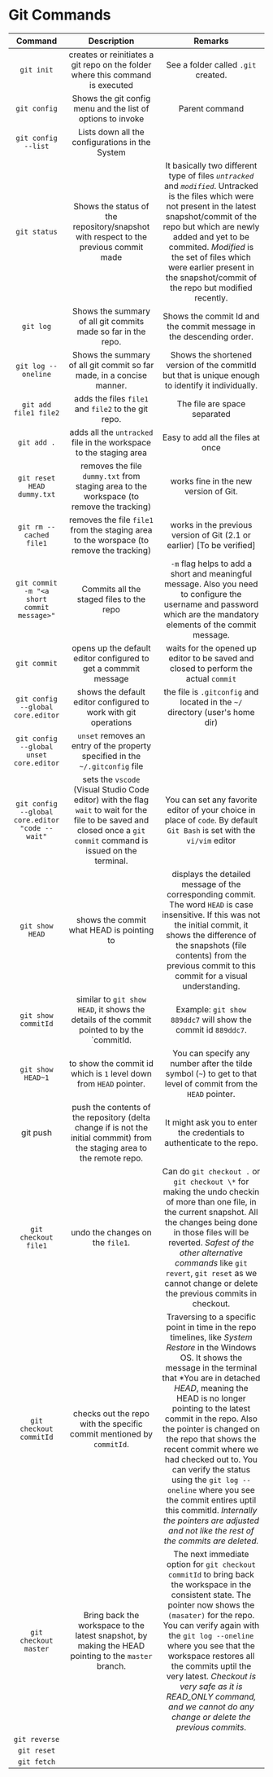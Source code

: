 # Git Commands

| Command    |    Description         | Remarks |
| :--------: | :--------------------: | :-----: |
| `git init` | creates or reinitiates a git repo on the folder where this command is executed | See a folder called `.git` created. |
| `git config` | Shows the git config menu and the list of options to invoke | Parent command |
| `git config --list` | Lists down all the configurations in the System | |
| `git status` | Shows the status of the repository/snapshot with respect to the previous commit made | It basically two different type of files *`untracked`* and *`modified`*. Untracked is the files which were not present in the latest snapshot/commit of the repo but which are newly added and yet to be commited. _Modified_ is the set of files which were earlier present in the snapshot/commit of the repo but modified recently. |
| `git log` | Shows the summary of all git commits made so far in the repo. | Shows the commit Id and the commit message in the descending order.  |
| `git log --oneline` | Shows the summary of all git commit so far made, in a concise manner. | Shows the shortened version of the commitId but that is unique enough to identify it individually. |
| `git add file1 file2` | adds the files `file1` and `file2` to the git repo. | The file are space separated |
| `git add .` | adds all the `untracked` file in the workspace to the staging area | Easy to add all the files at once |
| `git reset HEAD dummy.txt` | removes the file `dummy.txt` from staging area to the workspace (to remove the tracking) | works fine in the new version of Git.|
| `git rm --cached file1` | removes the file `file1` from the staging area to the worspace (to remove the tracking) | works in the previous version of Git (2.1 or earlier) [To be verified] |
| `git commit -m "<a short commit message>"` | Commits all the staged files to the repo | `-m` flag helps to add a short and meaningful message. Also you need to configure the username and password which are the mandatory elements of the commit message. |
| `git commit` | opens up the default editor configured to get a commmit message | waits for the opened up editor to be saved and closed to perform the actual `commit` |
| `git config --global core.editor` | shows the default editor configured to work with git operations | the file is `.gitconfig` and located in the `~/` directory (user's home dir) |
| `git config --global unset core.editor` | `unset` removes an entry of the property specified in the `~/.gitconfig` file |  |
| `git config --global core.editor "code --wait"` | sets the `vscode` (Visual Studio Code editor) with the flag `wait` to wait for the file to be saved and closed once a `git commit` command is issued on the terminal. | You can set any favorite editor of your choice in place of `code`. By default `Git Bash` is set with the `vi/vim` editor | 
| `git show HEAD` | shows the commit what HEAD is pointing to | displays the detailed message of the corresponding commit. The word `HEAD` is case insensitive. If this was not the initial commit, it shows the difference of the snapshots (file contents) from the previous commit to this commit for a visual understanding. |
| `git show commitId` | similar to `git show HEAD`, it shows the details of the commit pointed to by the `commitId. | Example: `git show 889ddc7` will show the commit id `889ddc7`. | 
| `git show HEAD~1` | to show the commit id which is `1` level down from `HEAD` pointer.| You can specify any number after the tilde symbol (`~`) to get to that level of commit from the `HEAD` pointer. |
| git push | push the contents of the repository (delta change if is not the initial commmit) from the staging area to the remote repo.| It might ask you to enter the credentials to authenticate to the repo.  |
| `git checkout file1` | undo the changes on the `file1`. | Can do `git checkout .` or `git checkout \*` for making the undo checkin of more than one file, in the current snapshot. All the changes being done in those files will be reverted. *Safest of the other alternative commands* like `git revert`, `git reset` as we cannot change or delete the previous commits in checkout. |
| `git checkout commitId` | checks out the repo with the specific commit mentioned by `commitId`. | Traversing to a specific point in time in the repo timelines, like *System Restore* in the Windows OS. It shows the message in the terminal that *You are in detached *HEAD*, meaning the HEAD is no longer pointing to the latest commit in the repo. Also the pointer is changed on the repo that shows the recent commit where we had checked out to. You can verify the status using the `git log --oneline` where you see the commit entires uptil this commitId. _Internally the pointers are adjusted and not like the rest of the commits are deleted._|
| `git checkout master` | Bring back the workspace to the latest snapshot, by making the HEAD pointing to the `master` branch. | The next immediate option for `git checkout commitId` to bring back the workspace in the consistent state. The pointer now shows the `(masater)` for the repo. You can verify again with the `git log --oneline` where you see that the workspace restores all the commits uptil the very latest. *Checkout is very safe as  it is _READ_ONLY_ command, and we cannot do any change or delete the previous commits*. |
| `git reverse` | | |
| `git reset` | | |
| `git fetch` | | |

